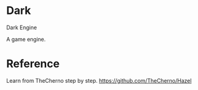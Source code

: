 # Dark
Dark Engine

A game engine.

# Reference
Learn from TheCherno step by step.
https://github.com/TheCherno/Hazel
